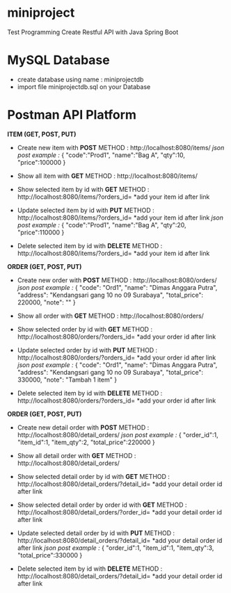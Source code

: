 # miniproject
Test Programming Create Restful API with Java Spring Boot

# MySQL Database
- create database using name : miniprojectdb
- import file miniprojectdb.sql on your Database

# Postman API Platform 
**ITEM (GET, POST, PUT)**
- Create new item with **POST** METHOD : http://localhost:8080/items/
*json post example :*
  {
    "code":"Prod1",
    "name":"Bag A",
    "qty":10,
    "price":100000
  }
  
- Show all item with **GET** METHOD : http://localhost:8080/items/

- Show selected item by id with **GET** METHOD : http://localhost:8080/items/?orders_id=    *add your item id after link

- Update selected item by id with **PUT** METHOD : http://localhost:8080/items/?orders_id=    *add your item id after link
*json post example :*
  {
    "code":"Prod1",
    "name":"Bag A",
    "qty":20,
    "price":110000
  }

- Delete selected item by id with **DELETE** METHOD : http://localhost:8080/items/?orders_id=    *add your item id after link

**ORDER (GET, POST, PUT)**
- Create new order with **POST** METHOD : http://localhost:8080/orders/
*json post example :*
  {
    "code": "Ord1",
    "name": "Dimas Anggara Putra",
    "address": "Kendangsari gang 10 no 09 Surabaya",
    "total_price": 220000,
    "note": ""
  }
  
- Show all order with **GET** METHOD : http://localhost:8080/orders/

- Show selected order by id with **GET** METHOD : http://localhost:8080/orders/?orders_id=    *add your order id after link

- Update selected order by id with **PUT** METHOD : http://localhost:8080/orders/?orders_id=    *add your order id after link
*json post example :*
  {
    "code": "Ord1",
    "name": "Dimas Anggara Putra",
    "address": "Kendangsari gang 10 no 09 Surabaya",
    "total_price": 330000,
    "note": "Tambah 1 item"
  }

- Delete selected item by id with **DELETE** METHOD : http://localhost:8080/orders/?orders_id=    *add your order id after link

**ORDER (GET, POST, PUT)**
- Create new detail order with **POST** METHOD : http://localhost:8080/detail_orders/
*json post example :*
  {
    "order_id":1,
    "item_id":1,
    "item_qty":2,
    "total_price":220000
  }
  
- Show all detail order with **GET** METHOD : http://localhost:8080/detail_orders/

- Show selected detail order by id with **GET** METHOD : http://localhost:8080/detail_orders/?detail_id=    *add your detail order id after link

- Show selected detail order by order id with **GET** METHOD : http://localhost:8080/detail_orders/?order_id=    *add your detail order id after link

- Update selected detail order by id with **PUT** METHOD : http://localhost:8080/detail_orders/?detail_id=    *add your detail order id after link
*json post example :*
  {
    "order_id":1,
    "item_id":1,
    "item_qty":3,
    "total_price":330000
  }

- Delete selected item by id with **DELETE** METHOD : http://localhost:8080/detail_orders/?detail_id=    *add your detail order id after link
